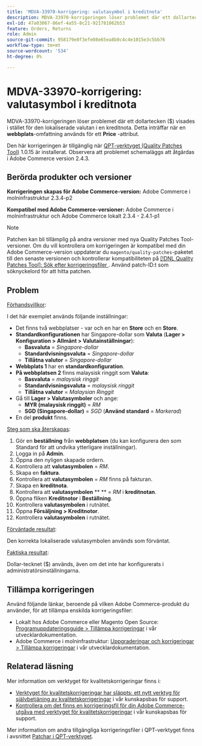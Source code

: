 ```yaml
---
title: 'MDVA-33970-korrigering: valutasymbol i kreditnota'
description: MDVA-33970-korrigeringen löser problemet där ett dollartecken ($) visades i stället för den lokaliserade valutan i en kreditnota. Detta inträffar när ett **Website**-omfång används för ett **Price**-attribut.
exl-id: 47a03067-86ef-4a55-8c21-921781062b53
feature: Orders, Returns
role: Admin
source-git-commit: 958179e0f3efe08e65ea8b0c4c4e1015e3c5bb76
workflow-type: tm+mt
source-wordcount: '534'
ht-degree: 0%

---
```


# MDVA-33970-korrigering: valutasymbol i kreditnota

MDVA-33970-korrigeringen löser problemet där ett dollartecken ($) visades i stället för den lokaliserade valutan i en kreditnota. Detta inträffar när en **webbplats**-omfattning används för ett **Price** -attribut.

Den här korrigeringen är tillgänglig när [QPT-verktyget (Quality Patches Tool)](https://devdocs.magento.com/guides/v2.4/comp-mgr/patching.html#mqp) 1.0.15 är installerat. Observera att problemet schemaläggs att åtgärdas i Adobe Commerce version 2.4.3.

## Berörda produkter och versioner

**Korrigeringen skapas för Adobe Commerce-version:** Adobe Commerce i molninfrastruktur 2.3.4-p2

**Kompatibel med Adobe Commerce-versioner:** Adobe Commerce i molninfrastruktur och Adobe Commerce lokalt 2.3.4 - 2.4.1-p1

>[!NOTE]
>
>Patchen kan bli tillämplig på andra versioner med nya Quality Patches Tool-versioner. Om du vill kontrollera om korrigeringen är kompatibel med din Adobe Commerce-version uppdaterar du `magento/quality-patches`-paketet till den senaste versionen och kontrollerar kompatibiliteten på [[!DNL Quality Patches Tool]: Sök efter korrigeringsfiler ](https://devdocs.magento.com/quality-patches/tool.html#patch-grid). Använd patch-ID:t som söknyckelord för att hitta patchen.

## Problem

<u>Förhandsvillkor</u>:

I det här exemplet används följande inställningar:

* Det finns två webbplatser - var och en har en **Store** och en **Store**.
* **Standardkonfigurationen** har Singapore-dollar som **Valuta** (**Lager > Konfiguration > Allmänt > Valutainställningar**):
   * **Basvaluta** = *Singapore-dollar*
   * **Standardvisningsvaluta** = *Singapore-dollar*
   * **Tillåtna valutor** = *Singapore-dollar*
* **Webbplats 1** har en **standardkonfiguration**.
* **På webbplatsen 2** finns malaysisk ringgit som **Valuta**:
   * **Basvaluta** = *malaysisk ringgit*
   * **Standardvisningsvaluta** = *malaysisk ringgit*
   * **Tillåtna valutor** = *Malaysian Ringgit*
* Gå till **Lager > Valutasymboler** och ange:
   * **MYR (malaysisk ringgit)** = *RM*
   * **SGD (Singapore-dollar)** = *SGD* (**Använd standard** = *Markerad*)
* En del **produkt** finns.

<u>Steg som ska återskapas</u>:

1. Gör en **beställning** från **webbplatsen** (du kan konfigurera den som Standard för att undvika ytterligare inställningar).
1. Logga in på **Admin**.
1. Öppna den nyligen skapade ordern.
1. Kontrollera att **valutasymbolen** = *RM*.
1. Skapa en **faktura**.
1. Kontrollera att **valutasymbolen** = *RM* finns på fakturan.
1. Skapa en **kreditnota**.
1. Kontrollera att **valutasymbolen** ** ** = *RM* i **kreditnotan**.
1. Öppna fliken **Kreditnotor** i **Beställning**.
1. Kontrollera **valutasymbolen** i rutnätet.
1. Öppna **Försäljning > Kreditnotor**.
1. Kontrollera **valutasymbolen** i rutnätet.

<u>Förväntade resultat</u>:

Den korrekta lokaliserade valutasymbolen används som förväntat.

<u>Faktiska resultat</u>:

Dollar-tecknet ($) används, även om det inte har konfigurerats i administratörsinställningarna.

## Tillämpa korrigeringen

Använd följande länkar, beroende på vilken Adobe Commerce-produkt du använder, för att tillämpa enskilda korrigeringsfiler:

* Lokalt hos Adobe Commerce eller Magento Open Source: [Programuppdateringsguide > Tillämpa korrigeringar](https://devdocs.magento.com/guides/v2.4/comp-mgr/patching/mqp.html) i vår utvecklardokumentation.
* Adobe Commerce i molninfrastruktur: [Uppgraderingar och korrigeringar > Tillämpa korrigeringar](https://devdocs.magento.com/cloud/project/project-patch.html) i vår utvecklardokumentation.

## Relaterad läsning

Mer information om verktyget för kvalitetskorrigeringar finns i:

* [Verktyget för kvalitetskorrigeringar har släppts: ett nytt verktyg för självbetjäning av kvalitetskorrigeringar](/help/announcements/adobe-commerce-announcements/magento-quality-patches-released-new-tool-to-self-serve-quality-patches.md) i vår kunskapsbas för support.
* [Kontrollera om det finns en korrigeringsfil för din Adobe Commerce-utgåva med verktyget för kvalitetskorrigeringar](/help/support-tools/patches-available-in-qpt-tool/check-patch-for-magento-issue-with-magento-quality-patches.md) i vår kunskapsbas för support.

Mer information om andra tillgängliga korrigeringsfiler i QPT-verktyget finns i avsnittet [Patchar i QPT-verktyget](https://support.magento.com/hc/en-us/sections/360010506631-Patches-available-in-QPT-tool-).
